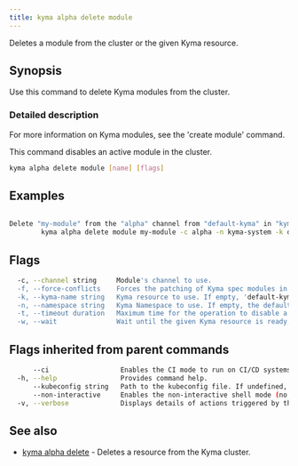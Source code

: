 ```yaml
---
title: kyma alpha delete module
---
```


Deletes a module from the cluster or the given Kyma resource.

## Synopsis

Use this command to delete Kyma modules from the cluster.

### Detailed description

For more information on Kyma modules, see the 'create module' command.

This command disables an active module in the cluster.


```bash
kyma alpha delete module [name] [flags]
```

## Examples

```bash

Delete "my-module" from the "alpha" channel from "default-kyma" in "kyma-system" Namespace
		kyma alpha delete module my-module -c alpha -n kyma-system -k default-kyma

```

## Flags

```bash
  -c, --channel string     Module's channel to use.
  -f, --force-conflicts    Forces the patching of Kyma spec modules in case their managed field was edited by a source other than Kyma CLI.
  -k, --kyma-name string   Kyma resource to use. If empty, 'default-kyma' is used. (default "default-kyma")
  -n, --namespace string   Kyma Namespace to use. If empty, the default 'kyma-system' Namespace is used. (default "kyma-system")
  -t, --timeout duration   Maximum time for the operation to disable a module. (default 1m0s)
  -w, --wait               Wait until the given Kyma resource is ready.
```

## Flags inherited from parent commands

```bash
      --ci                  Enables the CI mode to run on CI/CD systems. It avoids any user interaction (such as no dialog prompts) and ensures that logs are formatted properly in log files (such as no spinners for CLI steps).
  -h, --help                Provides command help.
      --kubeconfig string   Path to the kubeconfig file. If undefined, Kyma CLI uses the KUBECONFIG environment variable, or falls back "/$HOME/.kube/config".
      --non-interactive     Enables the non-interactive shell mode (no colorized output, no spinner).
  -v, --verbose             Displays details of actions triggered by the command.
```

## See also

* [kyma alpha delete](kyma_alpha_delete.md)	 - Deletes a resource from the Kyma cluster.

